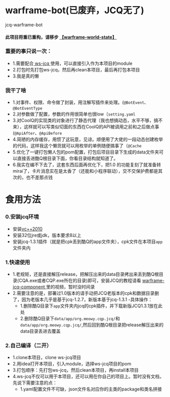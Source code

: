 # warframe-bot(已废弃，JCQ无了)
jcq-warframe-bot

#### 此项目将重已重构，请移步 [【warframe-world-state】](https://github.com/WsureDev/warframe-world-state)

### 重要的事只说一次：

- 1.需要配合[ ws-jcq ](https://github.com/WsureDev/ws-jcq) 使用，可以直接引入作为本项目的module
- 2.打包时先打包ws-jcq，然后再clean本项目，最后再打包本项目
- 3.我是真的懒

### 我干了啥

- 1.对事件、权限、命令做了封装，用注解写插件来处理。(`@BotEvent`、`@BotEventType`
- 2.对参数做了配置，参数的作用很简单也很low（`setting.yaml`
- 3.对CoolQ的实现类的对象进行了静态代理（我也想搞动态，水平不够，搞不来），这样就可以写类似切面的东西在CoolQ的API被调用之前和之后做点事(`@ApiAfter`、`@ApiBefore`
- 4.简陋的内存缓存，用惯了这玩意，见谅。顺便用了大佬的一段动态创建枚举的代码，这样我这个懒货就可以用枚举的单例随便搞事了（`@Cache`
- 5.优化了一键打包懒人包的pom配置，打包后项目目录下生成的data文件夹可以直接丢进酷Q根目录下面，你看目录结构就知道了。
- 6.我实在编不下去了，这套东西后面再优化下，把1.0 的功能复刻了就准备转mirai了，卡片消息实在是太香了（还能和小程序联动），交不交保护费都是其次的，也不差那点钱

# 食用方法

### 0.安装jcq环境
- 安装[vc++2010](https://www.microsoft.com/en-us/download/details.aspx?id=5555)
- 安装32位jre或jdk，版本要求8以上
- 安装jcq-1.3.1插件（就是把cpk丢到酷Q的app文件夹），cpk文件在本项目`app`文件夹内

### 1.快速使用

- 1.老规矩，还是直接解压release，把解压出来的data目录拷出来丢到酷Q根目录(CQA.exe或者CQP.exe所在的目录)即可，安装JCQ的教程请看 [ warframe-jcq-component ](https://github.com/WsureDev/warframe-jcq-component)里的视频，暂时没时间录
- 2.需要注意的是，部署过1.0版本的请手动把JCQ老版本的cpk和数据目录删了，因为老版本几乎是基于jcq-1.2.7，新版本基于jcq-1.3.1
  -具体操作：
    - 1.删除酷Q目录下`app`文件夹内jcq的cpk插件，并下载新版JCQ1.3.1放在此处
    - 2.删除酷Q目录下`data/app/org.meowy.cqp.jcq/`和`data/app/org.meowy.cqp.jcq/`,然后回到酷Q根目录把release解压出来的data目录丢进去覆盖
    
### 2.自己编译（二开）
- 1.clone本项目，clone ws-jcq项目
- 2.用idea打开本项目，引入module，选择ws-jcq项目的pom
- 3.打包顺序：先打包ws-jcq，然后clean本项目，再install本项目
- 4.ws-jcq不仅可以用于本项目，还可以用在你自己的项目上。暂时没有文档，先说下需要注意的点：
  - 1.yaml配置文件不可缺，json文件名对应你的主类的package和类名拼接
